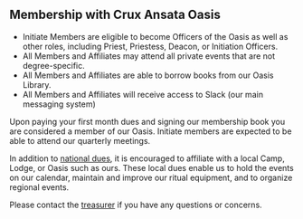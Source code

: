 <h2>Membership with Crux Ansata Oasis</h2>
<ul class="circle">
  <li>Initiate Members are eligible to become Officers of the Oasis as well as other roles, including Priest, Priestess, Deacon, or Initiation Officers.</li>
  <li>All Members and Affiliates may attend all private events that are not degree-specific.</li>
  <li>All Members and Affiliates are able to borrow books from our Oasis Library.</li>
  <li>All Members and Affiliates will receive access to Slack (our main messaging system)</li>
</ul>
<p>Upon paying your first month dues and signing our membership book you are considered a member of our Oasis. Initiate members are expected to be able to attend our quarterly meetings.</p>
<p>In addition to <a href="http://oto-usa.org/oto/dues-fees/" target="_blank">national dues</a>, it is encouraged to affiliate with a local Camp, Lodge, or Oasis such as ours. These local dues enable us to hold the events on our calendar, maintain and improve our ritual equipment, and to organize regional events.</p>
<p>Please contact the <a href="mailto:treasurer@cruxansata-oto.org">treasurer</a> if you have any questions or concerns.</p>
